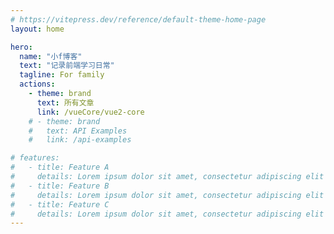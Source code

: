 ```yaml
---
# https://vitepress.dev/reference/default-theme-home-page
layout: home

hero:
  name: "小f博客"
  text: "记录前端学习日常"
  tagline: For family
  actions:
    - theme: brand
      text: 所有文章
      link: /vueCore/vue2-core
    # - theme: brand
    #   text: API Examples
    #   link: /api-examples

# features:
#   - title: Feature A
#     details: Lorem ipsum dolor sit amet, consectetur adipiscing elit
#   - title: Feature B
#     details: Lorem ipsum dolor sit amet, consectetur adipiscing elit
#   - title: Feature C
#     details: Lorem ipsum dolor sit amet, consectetur adipiscing elit
---
```


